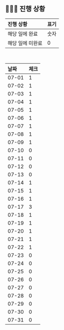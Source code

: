 ## 🧑🏻‍💻 진행 상황

| 진행 상황            | 표기  |
|:-----------------|:----|
| 해당 일에 완료      | 숫자   |
| 해당 일에 미완료    | 0   |



<br>

| 날짜  | 체크 |
|:------|:----|
| 07-01 | 1 |
| 07-02 | 1 |
| 07-03 | 1 |
| 07-04 | 1 |
| 07-05 | 1 |
| 07-06 | 1 |
| 07-07 | 1 |
| 07-08 | 1 |
| 07-09 | 1 |
| 07-10 | 0 |
| 07-11 | 0 |
| 07-12 | 0 |
| 07-13 | 0 |
| 07-14 | 1 |
| 07-15 | 1 |
| 07-16 | 1 |
| 07-17 | 3 |
| 07-18 | 1 |
| 07-19 | 1 |
| 07-20 | 1 |
| 07-21 | 1 |
| 07-22 | 1 |
| 07-23 | 0 |
| 07-24 | 0 |
| 07-25 | 0 |
| 07-26 | 0 |
| 07-27 | 0 |
| 07-28 | 0 |
| 07-29 | 0 |
| 07-30 | 0 |
| 07-31 | 0 |
